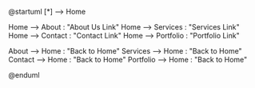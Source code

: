 @startuml
[*] --> Home

Home --> About : "About Us Link"
Home --> Services : "Services Link"
Home --> Contact : "Contact Link"
Home --> Portfolio : "Portfolio Link"

About --> Home : "Back to Home"
Services --> Home : "Back to Home"
Contact --> Home : "Back to Home"
Portfolio --> Home : "Back to Home"

@enduml
